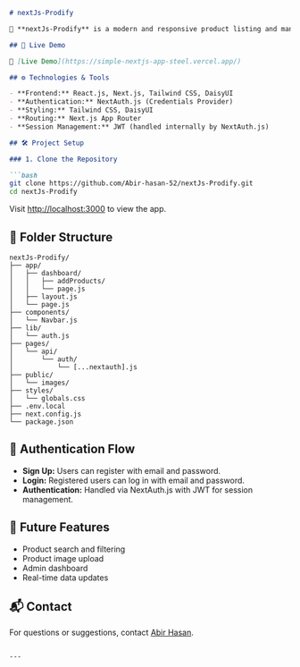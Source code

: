  
 

````markdown
# nextJs-Prodify

🎯 **nextJs-Prodify** is a modern and responsive product listing and management application built with Next.js, Tailwind CSS, DaisyUI, and NextAuth.js. It allows users to add, edit, delete products, and provides login/signup functionality.

## 🚀 Live Demo

🔗 [Live Demo](https://simple-nextjs-app-steel.vercel.app/)

## ⚙️ Technologies & Tools

- **Frontend:** React.js, Next.js, Tailwind CSS, DaisyUI
- **Authentication:** NextAuth.js (Credentials Provider)
- **Styling:** Tailwind CSS, DaisyUI
- **Routing:** Next.js App Router
- **Session Management:** JWT (handled internally by NextAuth.js)

## 🛠️ Project Setup

### 1. Clone the Repository

```bash
git clone https://github.com/Abir-hasan-52/nextJs-Prodify.git
cd nextJs-Prodify
````

Visit [http://localhost:3000](https://simple-nextjs-app-steel.vercel.app/) to view the app.

## 📂 Folder Structure

```
nextJs-Prodify/
├── app/
│   ├── dashboard/
│   │   ├── addProducts/
│   │   └── page.js
│   ├── layout.js
│   └── page.js
├── components/
│   └── Navbar.js
├── lib/
│   └── auth.js
├── pages/
│   └── api/
│       └── auth/
│           └── [...nextauth].js
├── public/
│   └── images/
├── styles/
│   └── globals.css
├── .env.local
├── next.config.js
└── package.json
```

## 🔐 Authentication Flow

* **Sign Up:** Users can register with email and password.
* **Login:** Registered users can log in with email and password.
* **Authentication:** Handled via NextAuth.js with JWT for session management.

## 🧪 Future Features

* Product search and filtering
* Product image upload
* Admin dashboard
* Real-time data updates

## 📬 Contact

For questions or suggestions, contact [Abir Hasan](https://github.com/Abir-hasan-52).

```

---
 
